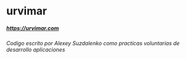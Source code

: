 # urvimar

##### https://urvimar.com

###### Codigo escrito por Alexey Suzdalenko como practicas voluntarias de desarrollo aplicaciones
